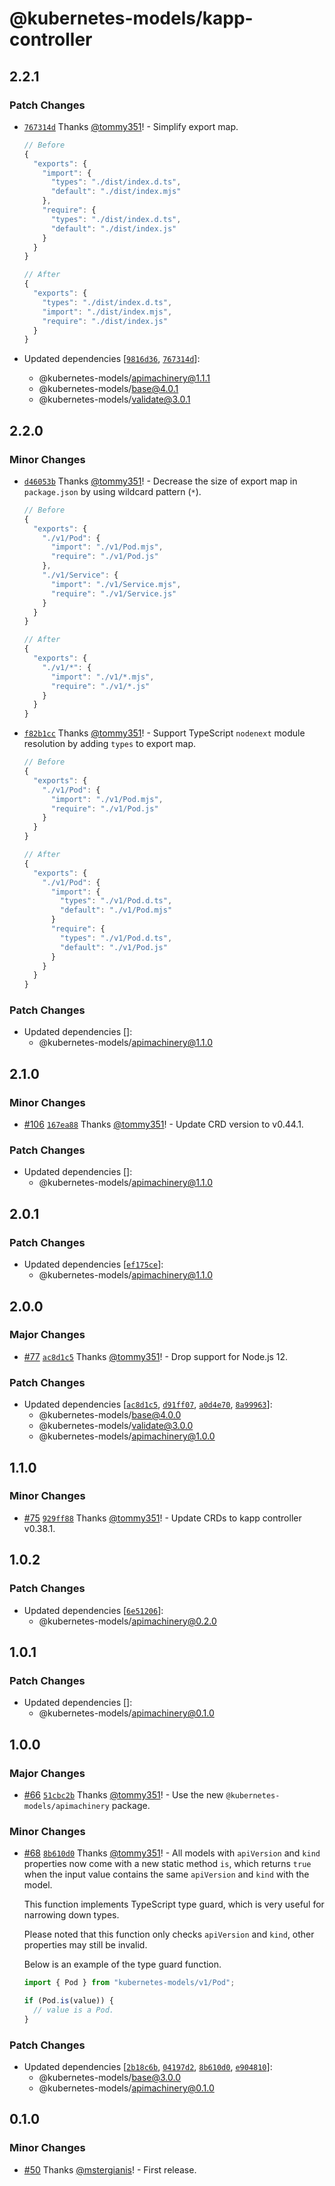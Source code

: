 # @kubernetes-models/kapp-controller

## 2.2.1

### Patch Changes

- [`767314d`](https://github.com/tommy351/kubernetes-models-ts/commit/767314d40b2d274f66cbbcfe68c5e3ed99138c94) Thanks [@tommy351](https://github.com/tommy351)! - Simplify export map.

  ```js
  // Before
  {
    "exports": {
      "import": {
        "types": "./dist/index.d.ts",
        "default": "./dist/index.mjs"
      },
      "require": {
        "types": "./dist/index.d.ts",
        "default": "./dist/index.js"
      }
    }
  }

  // After
  {
    "exports": {
      "types": "./dist/index.d.ts",
      "import": "./dist/index.mjs",
      "require": "./dist/index.js"
    }
  }
  ```

- Updated dependencies [[`9816d36`](https://github.com/tommy351/kubernetes-models-ts/commit/9816d3633d9722170fe761de4383d25f0c0a5ab3), [`767314d`](https://github.com/tommy351/kubernetes-models-ts/commit/767314d40b2d274f66cbbcfe68c5e3ed99138c94)]:
  - @kubernetes-models/apimachinery@1.1.1
  - @kubernetes-models/base@4.0.1
  - @kubernetes-models/validate@3.0.1

## 2.2.0

### Minor Changes

- [`d46053b`](https://github.com/tommy351/kubernetes-models-ts/commit/d46053b15d0315e91fdfdb1f7fe0b60b681a499a) Thanks [@tommy351](https://github.com/tommy351)! - Decrease the size of export map in `package.json` by using wildcard pattern (`*`).

  ```js
  // Before
  {
    "exports": {
      "./v1/Pod": {
        "import": "./v1/Pod.mjs",
        "require": "./v1/Pod.js"
      },
      "./v1/Service": {
        "import": "./v1/Service.mjs",
        "require": "./v1/Service.js"
      }
    }
  }

  // After
  {
    "exports": {
      "./v1/*": {
        "import": "./v1/*.mjs",
        "require": "./v1/*.js"
      }
    }
  }
  ```

- [`f82b1cc`](https://github.com/tommy351/kubernetes-models-ts/commit/f82b1cc64b27884a862166977617f00911a03e49) Thanks [@tommy351](https://github.com/tommy351)! - Support TypeScript `nodenext` module resolution by adding `types` to export map.

  ```js
  // Before
  {
    "exports": {
      "./v1/Pod": {
        "import": "./v1/Pod.mjs",
        "require": "./v1/Pod.js"
      }
    }
  }

  // After
  {
    "exports": {
      "./v1/Pod": {
        "import": {
          "types": "./v1/Pod.d.ts",
          "default": "./v1/Pod.mjs"
        }
        "require": {
          "types": "./v1/Pod.d.ts",
          "default": "./v1/Pod.js"
        }
      }
    }
  }
  ```

### Patch Changes

- Updated dependencies []:
  - @kubernetes-models/apimachinery@1.1.0

## 2.1.0

### Minor Changes

- [#106](https://github.com/tommy351/kubernetes-models-ts/pull/106) [`167ea88`](https://github.com/tommy351/kubernetes-models-ts/commit/167ea88fe01cdbd5ef1d360610c22353667c1111) Thanks [@tommy351](https://github.com/tommy351)! - Update CRD version to v0.44.1.

### Patch Changes

- Updated dependencies []:
  - @kubernetes-models/apimachinery@1.1.0

## 2.0.1

### Patch Changes

- Updated dependencies [[`ef175ce`](https://github.com/tommy351/kubernetes-models-ts/commit/ef175ce282461aea2a2d7977c31791bb12c9cff6)]:
  - @kubernetes-models/apimachinery@1.1.0

## 2.0.0

### Major Changes

- [#77](https://github.com/tommy351/kubernetes-models-ts/pull/77) [`ac8d1c5`](https://github.com/tommy351/kubernetes-models-ts/commit/ac8d1c5e5e6190556419aa97229d1d6468482b58) Thanks [@tommy351](https://github.com/tommy351)! - Drop support for Node.js 12.

### Patch Changes

- Updated dependencies [[`ac8d1c5`](https://github.com/tommy351/kubernetes-models-ts/commit/ac8d1c5e5e6190556419aa97229d1d6468482b58), [`d91ff07`](https://github.com/tommy351/kubernetes-models-ts/commit/d91ff07349ebfd8e9ca5bca1e9a08a8c64fa9216), [`a0d4e70`](https://github.com/tommy351/kubernetes-models-ts/commit/a0d4e70acb1ec8f9ea4a369e30531a1eeb7fed02), [`8a99963`](https://github.com/tommy351/kubernetes-models-ts/commit/8a99963e60a1479d97d63bb81a7830f2e36a9e05)]:
  - @kubernetes-models/base@4.0.0
  - @kubernetes-models/validate@3.0.0
  - @kubernetes-models/apimachinery@1.0.0

## 1.1.0

### Minor Changes

- [#75](https://github.com/tommy351/kubernetes-models-ts/pull/75) [`929ff88`](https://github.com/tommy351/kubernetes-models-ts/commit/929ff88dd0187cdf83e78317ad733b3f81de194a) Thanks [@tommy351](https://github.com/tommy351)! - Update CRDs to kapp controller v0.38.1.

## 1.0.2

### Patch Changes

- Updated dependencies [[`6e51206`](https://github.com/tommy351/kubernetes-models-ts/commit/6e512067557a938db902a88c18595fc7c76e9b37)]:
  - @kubernetes-models/apimachinery@0.2.0

## 1.0.1

### Patch Changes

- Updated dependencies []:
  - @kubernetes-models/apimachinery@0.1.0

## 1.0.0

### Major Changes

- [#66](https://github.com/tommy351/kubernetes-models-ts/pull/66) [`51cbc2b`](https://github.com/tommy351/kubernetes-models-ts/commit/51cbc2ba30ac417ee788f6a536a544191aadf69a) Thanks [@tommy351](https://github.com/tommy351)! - Use the new `@kubernetes-models/apimachinery` package.

### Minor Changes

- [#68](https://github.com/tommy351/kubernetes-models-ts/pull/68) [`8b610d0`](https://github.com/tommy351/kubernetes-models-ts/commit/8b610d0130aebf48f9fb08bc9f6790f77281b4a9) Thanks [@tommy351](https://github.com/tommy351)! - All models with `apiVersion` and `kind` properties now come with a new static method `is`, which returns `true` when the input value contains the same `apiVersion` and `kind` with the model.

  This function implements TypeScript type guard, which is very useful for narrowing down types.

  Please noted that this function only checks `apiVersion` and `kind`, other properties may still be invalid.

  Below is an example of the type guard function.

  ```ts
  import { Pod } from "kubernetes-models/v1/Pod";

  if (Pod.is(value)) {
    // value is a Pod.
  }
  ```

### Patch Changes

- Updated dependencies [[`2b18c6b`](https://github.com/tommy351/kubernetes-models-ts/commit/2b18c6bcbfe1a414beabda00a6f1332449b2e748), [`04197d2`](https://github.com/tommy351/kubernetes-models-ts/commit/04197d23d5bc951b24a7e225f8d3070511861811), [`8b610d0`](https://github.com/tommy351/kubernetes-models-ts/commit/8b610d0130aebf48f9fb08bc9f6790f77281b4a9), [`e904810`](https://github.com/tommy351/kubernetes-models-ts/commit/e9048102c03569c19fc648ebff42b48e950dbc5c)]:
  - @kubernetes-models/base@3.0.0
  - @kubernetes-models/apimachinery@0.1.0

## 0.1.0

### Minor Changes

- [#50](https://github.com/tommy351/kubernetes-models-ts/pull/50) Thanks [@mstergianis](https://github.com/mstergianis)! - First release.

